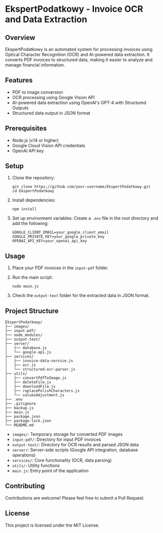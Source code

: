 # EkspertPodatkowy - Invoice OCR and Data Extraction

## Overview

EkspertPodatkowy is an automated system for processing invoices using Optical Character Recognition (OCR) and AI-powered data extraction. It converts PDF invoices to structured data, making it easier to analyze and manage financial information.

## Features

- PDF to image conversion
- OCR processing using Google Vision API
- AI-powered data extraction using OpenAI's GPT-4 with Structured Outputs
- Structured data output in JSON format

## Prerequisites

- Node.js (v14 or higher)
- Google Cloud Vision API credentials
- OpenAI API key

## Setup

1. Clone the repository:
   ```
   git clone https://github.com/your-username/EkspertPodatkowy.git
   cd EkspertPodatkowy
   ```

2. Install dependencies:
   ```
   npm install
   ```

3. Set up environment variables:
   Create a `.env` file in the root directory and add the following:
   ```
   GOOGLE_CLIENT_EMAIL=your_google_client_email
   GOOGLE_PRIVATE_KEY=your_google_private_key
   OPENAI_API_KEY=your_openai_api_key
   ```

## Usage

1. Place your PDF invoices in the `input-pdf` folder.

2. Run the main script:
   ```
   node main.js
   ```

3. Check the `output-text` folder for the extracted data in JSON format.

## Project Structure

```
EkspertPodatkowy/
├── images/
├── input-pdf/
├── node_modules/
├── output-text/
├── server/
│   ├── database.js
│   └── google-api.js
├── services/
│   ├── invoice-data-service.js
│   ├── ocr.js
│   └── structured-ocr-parser.js
├── utils/
│   ├── convertPdfToImage.js
│   ├── deleteFile.js
│   ├── downloadFile.js
│   ├── replacePolishCharacters.js
│   └── valuesAdjustment.js
├── .env
├── .gitignore
├── backup.js
├── main.js
├── package.json
├── package-lock.json
└── README.md
```

- `images/`: Temporary storage for converted PDF images
- `input-pdf/`: Directory for input PDF invoices
- `output-text/`: Directory for OCR results and parsed JSON data
- `server/`: Server-side scripts (Google API integration, database operations)
- `services/`: Core functionality (OCR, data parsing)
- `utils/`: Utility functions
- `main.js`: Entry point of the application

## Contributing

Contributions are welcome! Please feel free to submit a Pull Request.

## License

This project is licensed under the MIT License.